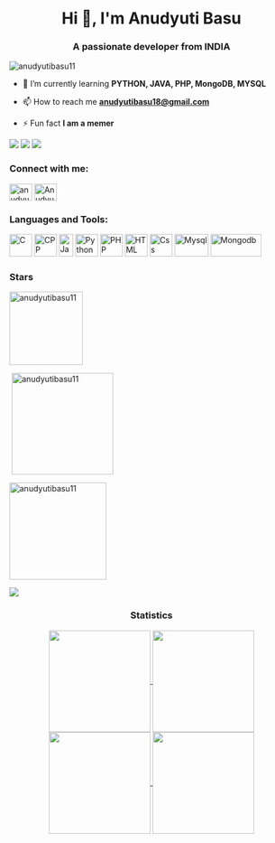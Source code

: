<h1 align="center">Hi 👋, I'm Anudyuti Basu</h1>
<h3 align="center">A passionate developer from INDIA</h3>
<p align="left"> <img src="https://komarev.com/ghpvc/?username=anudyutibasu11&label=Profile%20views&color=0e75b6&style=flat" alt="anudyutibasu11" /> </p>


- 🌱 I’m currently learning **PYTHON, JAVA, PHP, MongoDB, MYSQL**

- 📫 How to reach me **anudyutibasu18@gmail.com**
- ⚡ Fun fact **I am a memer**

<div> <a href="https://twitter.com/anudyutibasu11" target="_blank"><img src="https://img.shields.io/badge/Twitter-1DA1F2?style=for-the-badge&logo=twitter&logoColor=white" target="_blank"></a>
<a href="https://github.com/anudyutibasu11" target="_blank"><img src="https://img.shields.io/badge/GitHub-100000?style=for-the-badge&logo=github&logoColor=white" target="_blank"></a>
<a href = "mailto:anudyutibasu18@gmail.com"><img src="https://img.shields.io/badge/-Gmail-%23333?style=for-the-badge&logo=gmail&logoColor=white" target="_blank"></a>
</div><h3 align="left">Connect with me:</h3>
<p align="left">
<a href="https://twitter.com/anudyutibasu11" target="blank"><img align="center" src="https://upload.wikimedia.org/wikipedia/commons/6/6f/Logo_of_Twitter.svg" alt="anudyutibasu11" height="30" width="40" /></a>
<a href="https://www.linkedin.com/in/anudyuti-basu-45482a288/" target="blank"><img align="center" src="https://upload.wikimedia.org/wikipedia/commons/8/81/LinkedIn_icon.svg" alt="Anudyuti Basu" height="30" width="40" /></a></p>

<h3 align="left">Languages and Tools:</h3>
<p align="left">
<img src="https://upload.wikimedia.org/wikipedia/commons/1/18/C_Programming_Language.svg" alt="C" width="40" height="40"/>
<img src="https://upload.wikimedia.org/wikipedia/commons/1/18/ISO_C%2B%2B_Logo.svg" alt="CPP" width="40" height="40"/>
<img src="https://upload.wikimedia.org/wikipedia/de/e/e1/Java-Logo.svg" alt="Java" width="25" height="40"/>
<img src="https://upload.wikimedia.org/wikipedia/commons/archive/c/c3/20220821155028%21Python-logo-notext.svg" alt="Python" width="40" height="40"/>
<img src="https://upload.wikimedia.org/wikipedia/commons/2/27/PHP-logo.svg" alt="PHP" width="40" height="40"/>
<img src="https://upload.wikimedia.org/wikipedia/commons/3/38/HTML5_Badge.svg" alt="HTML" width="40" height="40"/>
<img src="https://upload.wikimedia.org/wikipedia/commons/6/62/CSS3_logo.svg" alt="Css" width="40" height="40"/>
<img src="https://upload.wikimedia.org/wikipedia/commons/0/0a/MySQL_textlogo.svg" alt="Mysql" width="60" height="40"/>
<img src="https://upload.wikimedia.org/wikipedia/commons/9/93/MongoDB_Logo.svg" alt="Mongodb" width="90" height="40"/>
</p>

<h3 align="left">Stars</h3>
<img align="center" height="130em" src="https://github-readme-stats.vercel.app/api/top-langs/?username=anudyutibasu11&layout=compact&theme=" alt=anudyutibasu11 />

<p>&nbsp;<img align="center" height="180em" src="https://github-readme-stats.vercel.app/api?username=anudyutibasu11&show_icons=true&locale=en&theme=" alt="anudyutibasu11" /></p>

<p><img align="center" height="172em" src="https://github-readme-streak-stats.herokuapp.com/?user=anudyutibasu11&theme=" alt="anudyutibasu11" /></p>

<img src="https://user-images.githubusercontent.com/73097560/115834477-dbab4500-a447-11eb-908a-139a6edaec5c.gif"><h3 align="center">Statistics</h3>
<div align="center">
<a href="https://github.com/anudyutibasu11">
<img align="center" src="http://github-profile-summary-cards.vercel.app/api/cards/stats?username=anudyutibasu11&theme=2077" height="180em" />
<img align="center" src="http://github-profile-summary-cards.vercel.app/api/cards/most-commit-language?username=anudyutibasu11&theme=2077" height="180em" />
<img align="center" src="http://github-profile-summary-cards.vercel.app/api/cards/repos-per-language?username=anudyutibasu11&theme=2077" height="180em" />
<img align="center" src="http://github-profile-summary-cards.vercel.app/api/cards/productive-time?username=anudyutibasu11&theme=2077" height="180em" />

</div>
